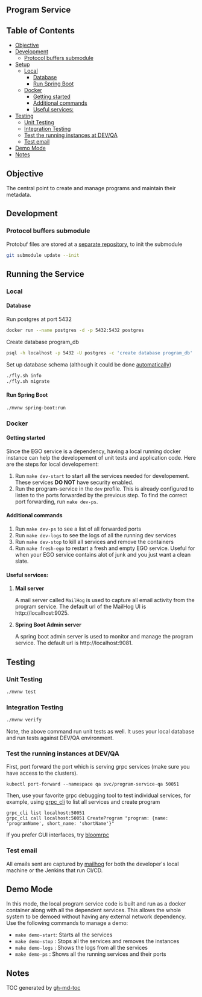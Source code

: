 Program Service
---

## Table of Contents

* [Objective](#objective)
* [Development](#development)
   * [Protocol buffers submodule](#protocol-buffers-submodule)
* [Setup](#setup)
   * [Local](#local)
      * [Database](#database)
      * [Run Spring Boot](#run-spring-boot)
   * [Docker](#docker)
      * [Getting started](#getting-started)
      * [Additional commands](#additional-commands)
      * [Useful services:](#useful-services)
* [Testing](#testing)
   * [Unit Testing](#unit-testing)
   * [Integration Testing](#integration-testing)
   * [Test the running instances at DEV/QA](#test-the-running-instances-at-devqa)
   * [Test email](#test-email)
* [Demo Mode](#demo-mode)
* [Notes](#notes)


## Objective 
The central point to create and manage programs and maintain their metadata. 

## Development

### Protocol buffers submodule
Protobuf files are stored at a [separate repository](https://github.com/icgc-argo/argo-proto), to init the submodule

```sh
git submodule update --init
```

## Running the Service
### Local
#### Database
Run postgres at port 5432

```sh
docker run --name postgres -d -p 5432:5432 postgres
```

Create database program_db
```sh
psql -h localhost -p 5432 -U postgres -c 'create database program_db'
```

Set up database schema (although it could be done [automatically](https://github.com/spring-projects/spring-boot/blob/v2.1.5.RELEASE/spring-boot-project/spring-boot-autoconfigure/src/main/java/org/springframework/boot/autoconfigure/flyway/FlywayProperties.java))

```sh
./fly.sh info
./fly.sh migrate
```

#### Run Spring Boot
```sh
./mvnw spring-boot:run
```
### Docker
#### Getting started
Since the EGO service is a dependency, having a local running docker instance can help the developement of unit tests and application code. Here are the steps for local developement:
1. Run `make dev-start` to start all the services needed for developement. These services **DO NOT** have security enabled. 
2. Run the program-service in the `dev` profile. This is already configured to listen to the ports forwarded by the previous step. To find the correct port forwarding, run `make dev-ps`. 

#### Additional commands
1. Run `make dev-ps` to see a list of all forwarded ports
2. Run `make dev-logs` to see the logs of all the running dev services
3. Run `make dev-stop` to kill all services and remove the containers
4. Run `make fresh-ego` to restart a fresh and empty EGO service. Useful for when your EGO service contains alot of junk and you just want a clean slate.

#### Useful services:
1. **Mail server**

    A mail server called `MailHog` is used to capture all email activity from the program service. The default url of the MailHog UI is http://localhost:9025. 

2. **Spring Boot Admin server**

    A spring boot admin server is used to monitor and manage the program service. The default url is http://localhost:9081.


## Testing

### Unit Testing
```sh
./mvnw test
```

### Integration Testing
```sh
./mvnw verify
```
Note, the above command run unit tests as well. It uses your local database and run tests against DEV/QA environment.

### Test the running instances at DEV/QA
First, port forward the port which is serving grpc services (make sure you have access to the clusters).

```
kubectl port-forward --namespace qa svc/program-service-qa 50051
```

Then, use your favorite grpc debugging tool to test individual services, for example, using [grpc_cli](https://github.com/grpc/grpc/blob/master/doc/command_line_tool.md) to list all services and create program

```
grpc_cli list localhost:50051
grpc_cli call localhost:50051 CreateProgram "program: {name: 'programName', short_name: 'shortName'}"
```

If you prefer GUI interfaces, try [bloomrpc](https://github.com/uw-labs/bloomrpc)

### Test email
All emails sent are captured by [mailhog](https://mailhog.qa.cancercollaboratory.org) for both the developer's local machine or the Jenkins that run CI/CD.


## Demo Mode
In this mode, the local program service code is built and run as a docker container along with all the dependent services. This allows the whole system to be demoed without having any external network dependency. Use the following commands to manage a demo:

- `make demo-start`: Starts all the services
- `make demo-stop` : Stops all the services and removes the instances
- `make demo-logs` : Shows the logs from all the services
- `make demo-ps`   : Shows all the running services and their ports

## Notes
TOC generated by [gh-md-toc](https://github.com/ekalinin/github-markdown-toc)
